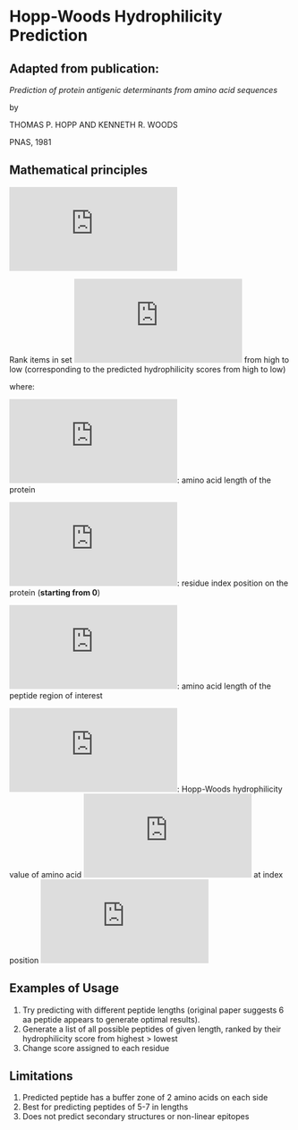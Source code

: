# Hopp-Woods Hydrophilicity Prediction
## Adapted from publication:

*Prediction of protein antigenic determinants from amino
acid sequences*

by

THOMAS P. HOPP AND KENNETH R. WOODS

PNAS, 1981

## Mathematical principles

![](https://latex.codecogs.com/gif.latex?%24%24%20A%3D%5CBigg%5C%7B%5Cfrac%7B%5Csum%5Climits_%7Bi%3Dn%7D%5E%7Bn&plus;%5CDelta-1%7D%20X_%7Bi%7D%7D%7B%5CDelta%7D%20%5CBigg%7C%200%5Cle%20n%20%5Cle%20N-%5CDelta%5CBigg%5C%7D%20%24%24)

Rank items in set ![](https://latex.codecogs.com/gif.latex?A) from high to low (corresponding to the predicted hydrophilicity scores from high to low)

where:

![](https://latex.codecogs.com/gif.latex?N): amino acid length of the protein

![](https://latex.codecogs.com/gif.latex?n): residue index position on the protein (**starting from 0**)

![](https://latex.codecogs.com/gif.latex?%5CDelta): amino acid length of the peptide region of interest

![](https://latex.codecogs.com/gif.latex?%24X_%7Bi%7D%24): Hopp-Woods hydrophilicity value of amino acid ![](https://latex.codecogs.com/gif.latex?X) at index position ![](https://latex.codecogs.com/gif.latex?i)


## Examples of Usage
1. Try predicting with different peptide lengths (original paper suggests 6 aa peptide appears to generate optimal results). 
2. Generate a list of all possible peptides of given length, ranked by their hydrophilicity score from highest > lowest
3. Change score assigned to each residue


## Limitations
1. Predicted peptide has a buffer zone of 2 amino acids on each side
2. Best for predicting peptides of 5-7 in lengths
3. Does not predict secondary structures or non-linear epitopes
